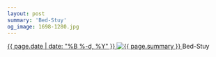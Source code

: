 ```yaml
---
layout: post
summary: 'Bed-Stuy'
og_image: 1698-1280.jpg
---
```


<p>
 <time>
  <a href="/1698">
   {{ page.date | date: "%B %-d, %Y" }}
  </a>
 </time>
 <a href="/1698">
  <img alt="{{ page.summary }}" sizes="(min-width: 700px) 50vw, calc(100vw - 2rem)" src="{{ site.assets_url }}/1698-640.jpg" srcset="{{ site.assets_url }}/1698-320.jpg 320w, {{ site.assets_url }}/1698-640.jpg 640w, {{ site.assets_url }}/1698-960.jpg 960w, {{ site.assets_url }}/1698-1280.jpg 1280w"/>
 </a>
 <span>
  Bed-Stuy
 </span>
</p>
